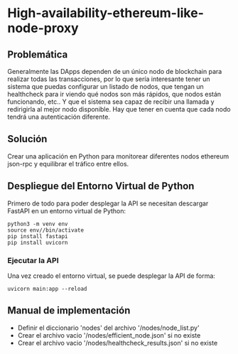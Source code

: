 # High-availability-ethereum-like-node-proxy

## Problemática
Generalmente las DApps dependen de un único nodo de blockchain para realizar todas las transacciones, por lo que sería interesante tener un sistema que puedas configurar un listado de nodos, que tengan un healthcheck para ir viendo qué nodos son más rápidos, que nodos están funcionando, etc.. Y que el sistema sea capaz de recibir una llamada y redirigirla al mejor nodo disponible. Hay que tener en cuenta que cada nodo tendrá una autenticación diferente.

## Solución
Crear una aplicación en Python para monitorear diferentes nodos ethereum json-rpc y equilibrar el tráfico entre ellos.

## Despliegue del Entorno Virtual de Python
Primero de todo para poder desplegar la API se necesitan descargar FastAPI en un entorno virtual de Python:

```
python3 -m venv env
source env//bin/activate
pip install fastapi
pip install uvicorn
```

### Ejecutar la API
Una vez creado el entorno virtual, se puede desplegar la API de forma:

```
uvicorn main:app --reload
```

## Manual de implementación
* Definir el diccionario 'nodes' del archivo '/nodes/node_list.py'
* Crear el archivo vacio '/nodes/efficient_node.json' si no existe
* Crear el archivo vacio '/nodes/healthcheck_results.json' si no existe
